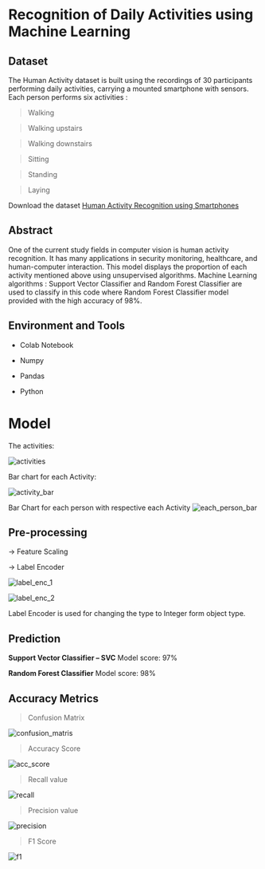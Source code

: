 # Recognition of Daily Activities using Machine Learning

## Dataset

The Human Activity dataset is built using the recordings of 30 participants performing daily activities, carrying a mounted smartphone with sensors. Each person performs six activities :

> Walking

> Walking upstairs

> Walking downstairs

> Sitting

> Standing

> Laying

Download the dataset [Human Activity Recognition using Smartphones]( https://www.kaggle.com/datasets/uciml/human-activity-recognition-with-smartphones)

## Abstract
One of the current study fields in computer vision is human activity recognition. It has many applications in security monitoring, healthcare, and human-computer interaction. This model displays the proportion of each activity mentioned above using unsupervised algorithms. Machine Learning algorithms : Support Vector Classifier and Random Forest Classifier are used to classify in this code where Random Forest Classifier model provided with the high accuracy of 98%.

## Environment and Tools
- Colab Notebook
+ Numpy
* Pandas
- Python

# Model
The activities:

![activities](https://user-images.githubusercontent.com/114278846/210571171-69fe6373-2a59-42a2-ab1f-8063c94af1eb.jpeg)

Bar chart for each Activity:

![activity_bar](https://user-images.githubusercontent.com/114278846/210572171-18ae3be5-1aa7-40a2-9397-b32f47c2e41d.png)

Bar Chart for each person with respective each Activity
![each_person_bar](https://user-images.githubusercontent.com/114278846/210572434-d8039dc4-5726-4dd7-917c-4f2ab6232b82.png)

## Pre-processing
-> Feature Scaling

-> Label Encoder

![label_enc_1](https://user-images.githubusercontent.com/114278846/210571374-020087bb-dbdb-49db-b8d0-6900ffc83728.jpeg)

![label_enc_2](https://user-images.githubusercontent.com/114278846/210571395-cd37f7fc-2ecb-44ce-b034-c0aa7748af67.jpeg)

Label Encoder is used for changing the type to Integer form object type.

## Prediction

**Support Vector Classifier – SVC**
Model score: 97%

**Random Forest Classifier**
Model score: 98%

## Accuracy Metrics

> Confusion Matrix

![confusion_matris](https://user-images.githubusercontent.com/114278846/210571833-67638af6-e8d5-4586-8eeb-ec985dc6601b.jpeg)

> Accuracy Score

![acc_score](https://user-images.githubusercontent.com/114278846/210571899-aac89480-e8d5-4d7f-b4b5-82cbed0e9862.jpeg)

>  Recall value

![recall](https://user-images.githubusercontent.com/114278846/210571953-ee08e778-8773-4631-bf29-75f77a2c5151.jpeg)

> Precision value

![precision](https://user-images.githubusercontent.com/114278846/210571992-646db8f1-bcc2-41ee-be11-c24ddffc17ba.jpeg)

> F1 Score

![f1](https://user-images.githubusercontent.com/114278846/210572082-aff726d8-b94a-4a5c-bc4c-79a7493d670f.jpeg)

